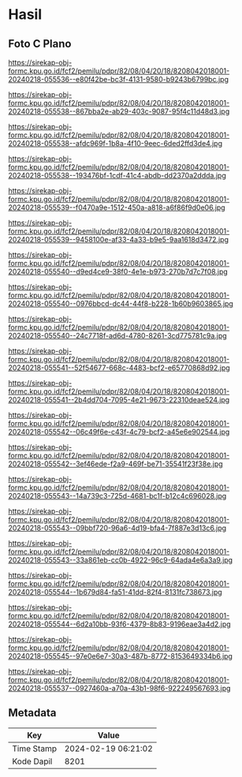 # Hasil

## Foto C Plano

https://sirekap-obj-formc.kpu.go.id/fcf2/pemilu/pdpr/82/08/04/20/18/8208042018001-20240218-055536--e80f42be-bc3f-4131-9580-b9243b6799bc.jpg

https://sirekap-obj-formc.kpu.go.id/fcf2/pemilu/pdpr/82/08/04/20/18/8208042018001-20240218-055538--867bba2e-ab29-403c-9087-95f4c11d48d3.jpg

https://sirekap-obj-formc.kpu.go.id/fcf2/pemilu/pdpr/82/08/04/20/18/8208042018001-20240218-055538--afdc969f-1b8a-4f10-9eec-6ded2ffd3de4.jpg

https://sirekap-obj-formc.kpu.go.id/fcf2/pemilu/pdpr/82/08/04/20/18/8208042018001-20240218-055538--193476bf-1cdf-41c4-abdb-dd2370a2ddda.jpg

https://sirekap-obj-formc.kpu.go.id/fcf2/pemilu/pdpr/82/08/04/20/18/8208042018001-20240218-055539--f0470a9e-1512-450a-a818-a6f86f9d0e06.jpg

https://sirekap-obj-formc.kpu.go.id/fcf2/pemilu/pdpr/82/08/04/20/18/8208042018001-20240218-055539--9458100e-af33-4a33-b9e5-9aa1618d3472.jpg

https://sirekap-obj-formc.kpu.go.id/fcf2/pemilu/pdpr/82/08/04/20/18/8208042018001-20240218-055540--d9ed4ce9-38f0-4e1e-b973-270b7d7c7f08.jpg

https://sirekap-obj-formc.kpu.go.id/fcf2/pemilu/pdpr/82/08/04/20/18/8208042018001-20240218-055540--0976bbcd-dc44-44f8-b228-1b60b9603865.jpg

https://sirekap-obj-formc.kpu.go.id/fcf2/pemilu/pdpr/82/08/04/20/18/8208042018001-20240218-055540--24c7718f-ad6d-4780-8261-3cd775781c9a.jpg

https://sirekap-obj-formc.kpu.go.id/fcf2/pemilu/pdpr/82/08/04/20/18/8208042018001-20240218-055541--52f54677-668c-4483-bcf2-e65770868d92.jpg

https://sirekap-obj-formc.kpu.go.id/fcf2/pemilu/pdpr/82/08/04/20/18/8208042018001-20240218-055541--2b4dd704-7095-4e21-9673-22310deae524.jpg

https://sirekap-obj-formc.kpu.go.id/fcf2/pemilu/pdpr/82/08/04/20/18/8208042018001-20240218-055542--06c49f6e-c43f-4c79-bcf2-a45e6e902544.jpg

https://sirekap-obj-formc.kpu.go.id/fcf2/pemilu/pdpr/82/08/04/20/18/8208042018001-20240218-055542--3ef46ede-f2a9-469f-be71-35541f23f38e.jpg

https://sirekap-obj-formc.kpu.go.id/fcf2/pemilu/pdpr/82/08/04/20/18/8208042018001-20240218-055543--14a739c3-725d-4681-bc1f-b12c4c696028.jpg

https://sirekap-obj-formc.kpu.go.id/fcf2/pemilu/pdpr/82/08/04/20/18/8208042018001-20240218-055543--09bbf720-96a6-4d19-bfa4-7f887e3d13c6.jpg

https://sirekap-obj-formc.kpu.go.id/fcf2/pemilu/pdpr/82/08/04/20/18/8208042018001-20240218-055543--33a861eb-cc0b-4922-96c9-64ada4e6a3a9.jpg

https://sirekap-obj-formc.kpu.go.id/fcf2/pemilu/pdpr/82/08/04/20/18/8208042018001-20240218-055544--1b679d84-fa51-41dd-82f4-8131fc738673.jpg

https://sirekap-obj-formc.kpu.go.id/fcf2/pemilu/pdpr/82/08/04/20/18/8208042018001-20240218-055544--6d2a10bb-93f6-4379-8b83-9196eae3a4d2.jpg

https://sirekap-obj-formc.kpu.go.id/fcf2/pemilu/pdpr/82/08/04/20/18/8208042018001-20240218-055545--97e0e6e7-30a3-487b-8772-8153649334b6.jpg

https://sirekap-obj-formc.kpu.go.id/fcf2/pemilu/pdpr/82/08/04/20/18/8208042018001-20240218-055537--0927460a-a70a-43b1-98f6-922249567693.jpg


## Metadata

| Key        | Value               |
| ---------- | ------------------- |
| Time Stamp | 2024-02-19 06:21:02 |
| Kode Dapil | 8201                |



